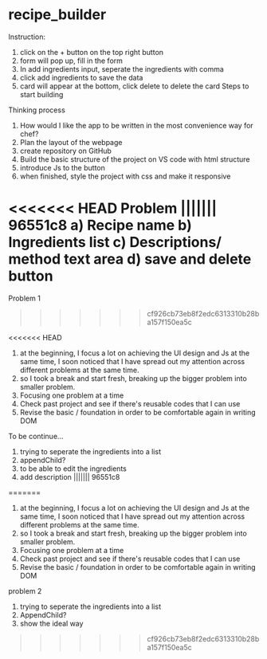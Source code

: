 # recipe_builder

Instruction:

1. click on the + button on the top right button
2. form will pop up, fill in the form
3. In add ingredients input, seperate the ingredients with comma
4. click add ingredients to save the data
5. card will appear at the bottom, click delete to delete the card
   Steps to start building

Thinking process

1. How would I like the app to be written in the most convenience way for chef?
2. Plan the layout of the webpage
3. create repository on GitHub
4. Build the basic structure of the project on VS code with html structure
5. introduce Js to the button
6. when finished, style the project with css and make it responsive

<<<<<<< HEAD
Problem
||||||| 96551c8
a) Recipe name
b) Ingredients list
c) Descriptions/ method text area
d) save and delete button
=======
Problem 1
>>>>>>> cf926cb73eb8f2edc6313310b28ba157f150ea5c

<<<<<<< HEAD
1. at the beginning, I focus a lot on achieving the UI design and Js at the same time, I soon noticed that I have spread out my attention across different problems at the same time.
2. so I took a break and start fresh, breaking up the bigger problem into smaller problem.
3. Focusing one problem at a time
4. Check past project and see if there's reusable codes that I can use
5. Revise the basic / foundation in order to be comfortable again in writing DOM

To be continue...

1. trying to seperate the ingredients into a list
2. appendChild?
3. to be able to edit the ingredients
4. add description
||||||| 96551c8
<!-- Local storage -->
=======
1. at the beginning, I focus a lot on achieving the UI design and Js at the same time, I soon noticed that I have spread out my attention across different problems at the same time.
2. so I took a break and start fresh, breaking up the bigger problem into smaller problem.
3. Focusing one problem at a time
4. Check past project and see if there's reusable codes that I can use
5. Revise the basic / foundation in order to be comfortable again in writing DOM

problem 2

1. trying to seperate the ingredients into a list
2. AppendChild?
3. show the ideal way
>>>>>>> cf926cb73eb8f2edc6313310b28ba157f150ea5c
